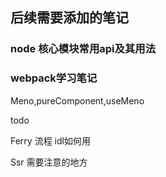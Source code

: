 ## 后续需要添加的笔记

### node 核心模块常用api及其用法

### webpack学习笔记

Meno,pureComponent,useMeno



todo

Ferry  流程 idl如何用

Ssr 需要注意的地方

